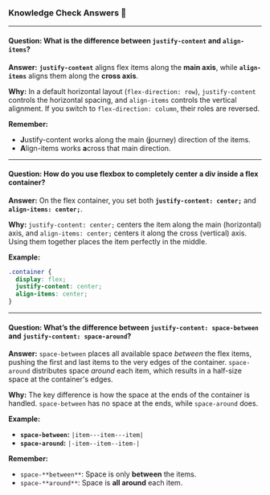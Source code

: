 ### Knowledge Check Answers 🎯

-----

#### Question: What is the difference between `justify-content` and `align-items`?

**Answer:** **`justify-content`** aligns flex items along the **main axis**, while **`align-items`** aligns them along the **cross axis**.

**Why:** In a default horizontal layout (`flex-direction: row`), `justify-content` controls the horizontal spacing, and `align-items` controls the vertical alignment. If you switch to `flex-direction: column`, their roles are reversed.

**Remember:**

  * **J**ustify-content works along the main (**j**ourney) direction of the items.
  * **A**lign-items works **a**cross that main direction.

-----

#### Question: How do you use flexbox to completely center a div inside a flex container?

**Answer:** On the flex container, you set both **`justify-content: center;`** and **`align-items: center;`**.

**Why:** `justify-content: center;` centers the item along the main (horizontal) axis, and `align-items: center;` centers it along the cross (vertical) axis. Using them together places the item perfectly in the middle.

**Example:**

```css
.container {
  display: flex;
  justify-content: center;
  align-items: center;
}
```

-----

#### Question: What’s the difference between `justify-content: space-between` and `justify-content: space-around`?

**Answer:** `space-between` places all available space *between* the flex items, pushing the first and last items to the very edges of the container. `space-around` distributes space *around* each item, which results in a half-size space at the container's edges.

**Why:** The key difference is how the space at the ends of the container is handled. `space-between` has no space at the ends, while `space-around` does.

**Example:**

  * **`space-between`:** `|item---item---item|`
  * **`space-around`:** `|-item--item--item-|`

**Remember:**

  * `space-**between**`: Space is only **between** the items.
  * `space-**around**`: Space is **all around** each item.